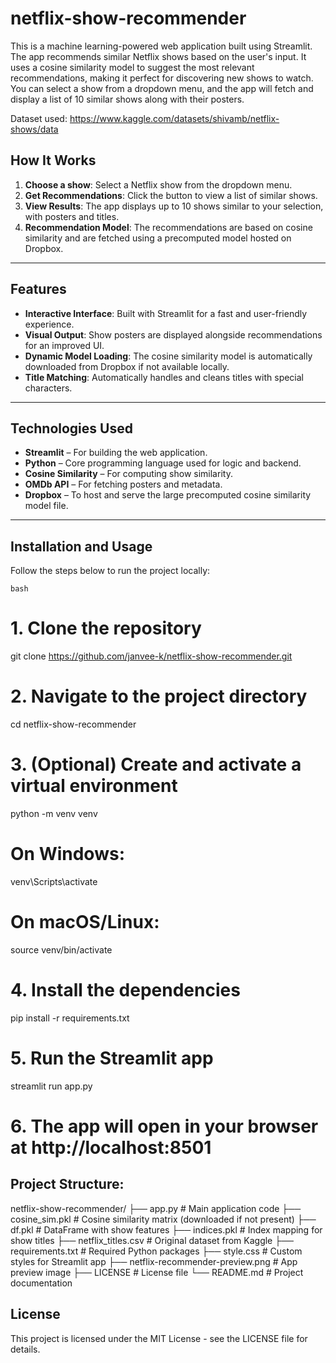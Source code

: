 # netflix-show-recommender

This is a machine learning-powered web application built using Streamlit. The app recommends similar Netflix shows based on the user's input. It uses a cosine similarity model to suggest the most relevant recommendations, making it perfect for discovering new shows to watch. You can select a show from a dropdown menu, and the app will fetch and display a list of 10 similar shows along with their posters.

Dataset used: https://www.kaggle.com/datasets/shivamb/netflix-shows/data


## How It Works

1. **Choose a show**: Select a Netflix show from the dropdown menu.
2. **Get Recommendations**: Click the button to view a list of similar shows.
3. **View Results**: The app displays up to 10 shows similar to your selection, with posters and titles.
4. **Recommendation Model**: The recommendations are based on cosine similarity and are fetched using a precomputed model hosted on Dropbox.

---

## Features

- **Interactive Interface**: Built with Streamlit for a fast and user-friendly experience.
- **Visual Output**: Show posters are displayed alongside recommendations for an improved UI.
- **Dynamic Model Loading**: The cosine similarity model is automatically downloaded from Dropbox if not available locally.
- **Title Matching**: Automatically handles and cleans titles with special characters.

---

## Technologies Used

- **Streamlit** – For building the web application.
- **Python** – Core programming language used for logic and backend.
- **Cosine Similarity** – For computing show similarity.
- **OMDb API** – For fetching posters and metadata.
- **Dropbox** – To host and serve the large precomputed cosine similarity model file.

---

## Installation and Usage

Follow the steps below to run the project locally:

```bash```
# 1. Clone the repository
git clone https://github.com/janvee-k/netflix-show-recommender.git

# 2. Navigate to the project directory
cd netflix-show-recommender

# 3. (Optional) Create and activate a virtual environment
python -m venv venv

# On Windows:
venv\Scripts\activate

# On macOS/Linux:
source venv/bin/activate

# 4. Install the dependencies
pip install -r requirements.txt

# 5. Run the Streamlit app
streamlit run app.py

# 6. The app will open in your browser at http://localhost:8501

## Project Structure:

netflix-show-recommender/
├── app.py                         # Main application code
├── cosine_sim.pkl                # Cosine similarity matrix (downloaded if not present)
├── df.pkl                        # DataFrame with show features
├── indices.pkl                   # Index mapping for show titles
├── netflix_titles.csv            # Original dataset from Kaggle
├── requirements.txt              # Required Python packages
├── style.css                     # Custom styles for Streamlit app
├── netflix-recommender-preview.png  # App preview image
├── LICENSE                       # License file
└── README.md                     # Project documentation


## License
This project is licensed under the MIT License - see the LICENSE file for details.
